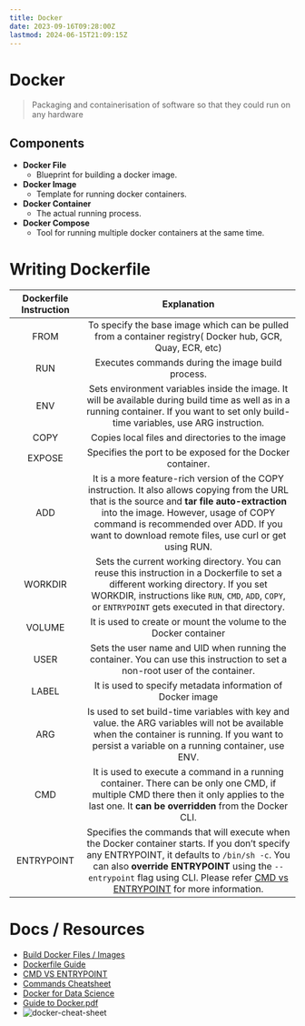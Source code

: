 ```yaml
---
title: Docker
date: 2023-09-16T09:28:00Z
lastmod: 2024-06-15T21:09:15Z
---
```


# Docker

> Packaging and containerisation of software so that they could run on any hardware

## Components

- **Docker File**
  - Blueprint for building a docker image.
- **Docker Image**
  - Template for running docker containers.
- **Docker Container**
  - The actual running process.
- **Docker Compose**
  - Tool for running multiple docker containers at the same time.

# Writing Dockerfile

|Dockerfile Instruction|Explanation|
| :----------------------: | :---------------------------------------------------------------------------------------------------------------------------------------------------------------------------------------------------------------------------------------------------------------: |
|FROM|To specify the base image which can be pulled from a container registry( Docker hub, GCR, Quay, ECR, etc)|
|RUN|Executes commands during the image build process.|
|ENV|Sets environment variables inside the image. It will be available during build time as well as in a running container. If you want to set only build-time variables, use ARG instruction.|
|COPY|Copies local files and directories to the image|
|EXPOSE|Specifies the port to be exposed for the Docker container.|
|ADD|It is a more feature-rich version of the COPY instruction. It also allows copying from the URL that is the source and **tar file auto-extraction** into the image. However, usage of COPY command is recommended over ADD. If you want to download remote files, use curl or get using RUN.|
|WORKDIR|Sets the current working directory. You can reuse this instruction in a Dockerfile to set a different working directory. If you set WORKDIR, instructions like `RUN`​, `CMD`​, `ADD`​, `COPY`​, or `ENTRYPOINT`​ gets executed in that directory.|
|VOLUME|It is used to create or mount the volume to the Docker container|
|USER|Sets the user name and UID when running the container. You can use this instruction to set a non-root user of the container.|
|LABEL|It is used to specify metadata information of Docker image|
|ARG|Is used to set build-time variables with key and value. the ARG variables will not be available when the container is running. If you want to persist a variable on a running container, use ENV.|
|CMD|It is used to execute a command in a running container. There can be only one CMD, if multiple CMD there then it only applies to the last one. It **can be overridden** from the Docker CLI.|
|ENTRYPOINT|Specifies the commands that will execute when the Docker container starts. If you don’t specify any ENTRYPOINT, it defaults to `/bin/sh -c`​. You can also **override ENTRYPOINT** using the `--entrypoint`​ flag using CLI. Please refer [CMD vs ENTRYPOINT](https://devopscube.com/run-scripts-docker-arguments/) for more information.|

# Docs / Resources

* [Build Docker Files / Images](https://devopscube.com/build-docker-image/)
* [Dockerfile Guide](https://youtu.be/-2X4JP3HgYU)
* [CMD VS ENTRYPOINT](https://devtron.ai/blog/cmd-and-entrypoint-differences/)
* [Commands Cheatsheet](https://dockerlabs.collabnix.com/docker/cheatsheet/)
* [Docker for Data Science](https://www.dataquest.io/blog/docker-data-science/)
* [Guide to Docker.pdf](assets/guide-to-docker-20240613201705-eti15a5.pdf)
* ​![docker-cheat-sheet](assets/docker-cheat-sheet-20240209131052-vhrpslp.png "Docker Cheat-Sheet")​

